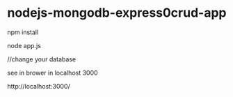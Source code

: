 # nodejs-mongodb-express0crud-app
<P>npm install</p>

node app.js

//change your database

see in brower in localhost 3000

http://localhost:3000/
